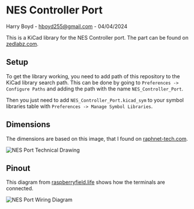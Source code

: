# NES Controller Port

Harry Boyd - hboyd255@gmail.com - 04/04/2024

This is a KiCad library for the NES Controller port. The part can be found on
[zedlabz.com](https://www.zedlabz.com/products/controller-connector-port-for-nintendo-nes-console-7-pin-90-degree-replacement-2-pack-black-zedlabz?_pos=8&_sid=b3d25e834&_ss=r).

## Setup

To get the library working, you need to add path of this repository to the KiCad
library search path. This can be done by going to
`Preferences -> Configure Paths` and adding the path with the name
`NES_Controller_Port`.

Then you just need to add `NES_Controller_Port.kicad_sym` to your symbol
libraries table with `Preferences -> Manage Symbol Libraries`.

## Dimensions

The dimensions are based on this image, that I found on
[raphnet-tech.com](https://www.raphnet-tech.com/products/nes_controller_connector/index.php).

![NES Port Technical Drawing](https://www.raphnet-tech.com/products/nes_controller_connector/nes_connector_ra_dims.png)

## Pinout

This diagram from
[raspberryfield.life](https://www.raspberryfield.life/2018/09/01/nespi-project-part-4-the-nes-controller-protocol/)
shows how the terminals are connected.

![NES Port Wiring Diagram](https://www.raspberryfield.life/wp-content/uploads/2018/08/NESPi_part4_web1.jpg)
